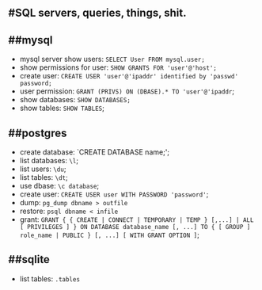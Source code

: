 #SQL servers, queries, things, shit.
---

##mysql
---

* mysql server show users: `SELECT User FROM mysql.user;`
* show permissions for user: `SHOW GRANTS FOR 'user'@'host';`
* create user: `CREATE USER 'user'@'ipaddr' identified by 'passwd' password;`
* user permission: `GRANT (PRIVS) ON (DBASE).* TO 'user'@'ipaddr`;
* show databases: `SHOW DATABASES;`
* show tables: `SHOW TABLES`;

##postgres
---

* create database: `CREATE DATABASE name;';
* list databases: `\l`;
* list users: `\du`;
* list tables: `\dt`;
* use dbase: `\c database`;
* create user: `CREATE USER user WITH PASSWORD 'password'`;
* dump: `pg_dump dbname > outfile`
* restore: `psql dbname < infile`
* grant: `GRANT { { CREATE | CONNECT | TEMPORARY | TEMP } [,...] | ALL [ PRIVILEGES ] }
    ON DATABASE database_name [, ...]
    TO { [ GROUP ] role_name | PUBLIC } [, ...] [ WITH GRANT OPTION ]`;

##sqlite
---

* list tables: `.tables`
 
